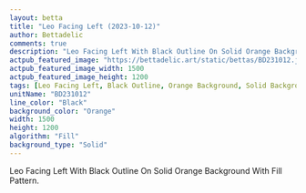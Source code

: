 ```yaml
---
layout: betta
title: "Leo Facing Left (2023-10-12)"
author: Bettadelic
comments: true
description: "Leo Facing Left With Black Outline On Solid Orange Background With Fill Pattern."
actpub_featured_image: "https://bettadelic.art/static/bettas/BD231012.jpg"
actpub_featured_image_width: 1500
actpub_featured_image_height: 1200
tags: [Leo Facing Left, Black Outline, Orange Background, Solid Background Pattern, Fill Pattern, October 2023]
unitName: "BD231012"
line_color: "Black"
background_color: "Orange"
width: 1500
height: 1200
algorithm: "Fill"
background_type: "Solid"
---
```


Leo Facing Left With Black Outline On Solid Orange Background With Fill Pattern.
